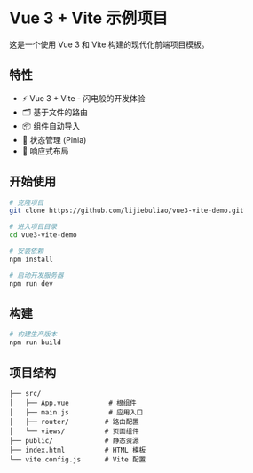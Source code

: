 # Vue 3 + Vite 示例项目

这是一个使用 Vue 3 和 Vite 构建的现代化前端项目模板。

## 特性

- ⚡️ Vue 3 + Vite - 闪电般的开发体验
- 🗂 基于文件的路由
- 📦 组件自动导入
- 🎨 状态管理 (Pinia)
- 📱 响应式布局

## 开始使用

```bash
# 克隆项目
git clone https://github.com/lijiebuliao/vue3-vite-demo.git

# 进入项目目录
cd vue3-vite-demo

# 安装依赖
npm install

# 启动开发服务器
npm run dev
```

## 构建

```bash
# 构建生产版本
npm run build
```

## 项目结构

```
├── src/
│   ├── App.vue          # 根组件
│   ├── main.js          # 应用入口
│   ├── router/         # 路由配置
│   └── views/          # 页面组件
├── public/             # 静态资源
├── index.html          # HTML 模板
└── vite.config.js      # Vite 配置
```